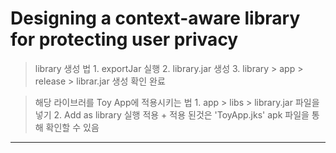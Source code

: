 # Designing a context-aware library for protecting user privacy

> library 생성 법 
    1. exportJar 실행
    2. library.jar 생성
    3. library > app > release > librar.jar 생성 확인 완료

> 해당 라이브러를 Toy App에 적용시키는 법
    1. app > libs > library.jar 파일을 넣기
    2. Add as library 실행 적용
    + 적용 된것은 'ToyApp.jks' apk 파일을 통해 확인할 수 있음
----------------
